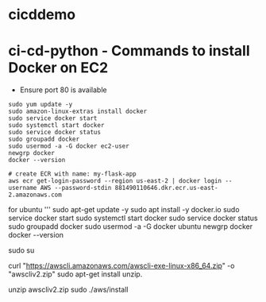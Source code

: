 # cicddemo
# ci-cd-python - Commands to install Docker on EC2 
- Ensure port 80 is available
```
sudo yum update -y
sudo amazon-linux-extras install docker
sudo service docker start
sudo systemctl start docker
sudo service docker status
sudo groupadd docker
sudo usermod -a -G docker ec2-user
newgrp docker
docker --version

# create ECR with name: my-flask-app
aws ecr get-login-password --region us-east-2 | docker login --username AWS --password-stdin 881490110646.dkr.ecr.us-east-2.amazonaws.com
```
for ubuntu
'''
sudo apt-get update -y
sudo apt install -y docker.io
sudo service docker start
sudo systemctl start docker
sudo service docker status
sudo groupadd docker
sudo usermod -a -G docker ubuntu
newgrp docker
docker --version

sudo su

curl "https://awscli.amazonaws.com/awscli-exe-linux-x86_64.zip" -o "awscliv2.zip"
sudo apt-get install unzip.

unzip awscliv2.zip
sudo ./aws/install